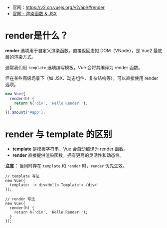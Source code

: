 * 官网：https://v2.cn.vuejs.org/v2/api/#render
* [官网 - 渲染函数 & JSX](https://v2.cn.vuejs.org/v2/guide/render-function.html)



# render是什么？

**render** 选项用于自定义渲染函数，直接返回虚拟 DOM（VNode），是 Vue2 最底层的渲染方式。

通常我们用 `template` 选项编写模板，Vue 会将其编译为 render 函数。

但在某些高级场景下（如 JSX、动态组件、复杂结构等），可以直接使用 render 选项。

```js
new Vue({
  render(h) {
    return h('div', 'Hello Render!');
  }
}).$mount('#app');
```



# render 与 template 的区别

* **template** 是模板字符串，Vue 会自动编译为 render 函数。
* **render** 直接提供渲染函数，拥有更高的灵活性和动态性。

**注意：** 当同时存在 `template` 和 `render` 时，`render` 优先生效。

```
// template 写法
new Vue({
  template: '< div>Hello Template!< /div>'
});

// render 写法
new Vue({
  render(h) {
    return h('div', 'Hello Render!');
  }
});
      
```